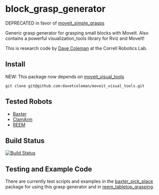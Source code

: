 block_grasp_generator
=====================

DEPRECATED in favor of [moveit_simple_grasps](https://github.com/davetcoleman/moveit_simple_grasps)

Generic grasp generator for grasping small blocks with MoveIt. Also contains a powerful visualization_tools library for Rviz and MoveIt!

This is research code by [Dave Coleman](http://davetcoleman.com) at the Correll Robotics Lab. 

## Install

NEW: This package now depends on [moveit_visual_tools](https://github.com/davetcoleman/moveit_visual_tools)

```
git clone git@github.com:davetcoleman/moveit_visual_tools.git
```

## Tested Robots

 - [Baxter](https://github.com/davetcoleman/baxter)
 - [ClamArm](https://github.com/davetcoleman/clam)
 - [REEM](http://wiki.ros.org/Robots/REEM)

## Build Status

[![Build Status](https://travis-ci.org/davetcoleman/block_grasp_generator.png?branch=hydro-devel)](https://travis-ci.org/davetcoleman/block_grasp_generator)

## Testing and Example Code

There are currently test scripts and examples in the [baxter_pick_place](https://github.com/davetcoleman/baxter/tree/hydro-devel/baxter_pick_place) package for using this grasp generator and in [reem_tabletop_grasping](https://github.com/pal-robotics/reem_tabletop_grasping).
